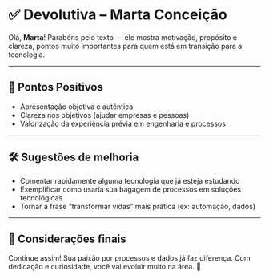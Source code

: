 # ✅ Devolutiva – Marta Conceição

Olá, **Marta**! Parabéns pelo texto — ele mostra motivação, propósito e clareza, pontos muito importantes para quem está em transição para a tecnologia.

---

## 🌟 Pontos Positivos

- Apresentação objetiva e autêntica
- Clareza nos objetivos (ajudar empresas e pessoas)
- Valorização da experiência prévia em engenharia e processos

---

## 🛠️ Sugestões de melhoria

- Comentar rapidamente alguma tecnologia que já esteja estudando
- Exemplificar como usaria sua bagagem de processos em soluções tecnológicas
- Tornar a frase “transformar vidas” mais prática (ex: automação, dados)

---

## 💬 Considerações finais

Continue assim! Sua paixão por processos e dados já faz diferença. Com dedicação e curiosidade, você vai evoluir muito na área. 🚀
